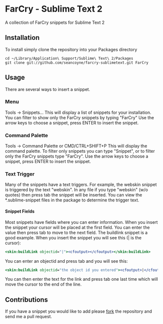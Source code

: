 # FarCry - Sublime Text 2

A collection of FarCry snippets for Sublime Text 2

## Installation

To install simply clone the repository into your Packages directory

```
cd ~/Library/Application\ Support/Sublime\ Text\ 2/Packages
git clone git://github.com/seancoyne/farcry-sublimetext.git FarCry
```

## Usage

There are several ways to insert a snippet.

### Menu
Tools -> Snippets...
This will display a list of snippets for your installation.  You can filter to show only the FarCry snippets by typing "FarCry"
Use the arrow keys to choose a snippet, press ENTER to insert the snippet.

### Command Palette
Tools -> Command Palette or CMD/CTRL+SHIFT+P
This will display the command palette.  To filter only snippets you can type "Snippet", or to filter only the FarCry snippets type "FarCry".
Use the arrow keys to choose a snippet, press ENTER to insert the snippet.

### Text Trigger
Many of the snippets have a text triggers.  For example, the webskin snippet is triggered by the text "webskin".  In any file if you type "webskin" (w/o quotes) then press tab the snippet will be inserted.  You can view the *.sublime-snippet files in the package to determine the trigger text.

#### Snippet Fields
Most snippets have fields where you can enter information.  When you insert the snippet your cursor will be placed at the first field.  You can enter the value then press tab to move to the next field.
The buildlink snippet is a good example.  When you insert the snippet you will see this (| is the cursor):

````cfml
<skin:buildLink objectid="|"><cfoutput></cfoutput></skin:buildLink>
`````

You can enter an objectid and press tab and you will see this:

````cfml
<skin:buildLink objectid="the object id you entered"><cfoutput>|</cfoutput></skin:buildLink>
`````

You can then enter the text for the link and press tab one last time which will move the cursor to the end of the line.

## Contributions

If you have a snippet you would like to add please [fork](https://github.com/seancoyne/farcry-sublimetext/fork) the repository and send me a pull request.
